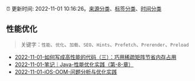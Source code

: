 :alarm_clock: 更新时间: 2022-11-01 10:16:26。[来源分类](../README.md)、[标签分类](../TAGS.md)、[时间分类](../TIMELINE.md)

## 性能优化


> 关键字：`性能`、`优化`、`加载`、`SEO`、`Hints`、`Prefetch`、`Prerender`、`Preload`



- [2022-11-01-如何写成高性能的代码（三）：巧用稀疏矩阵节省内存占用](https://www.v2ex.com/t/891828) 
- [2022-11-01-笔记｜Java-性能优化实践（第-8-章）](https://toutiao.io/k/kaxw11u) 
- [2022-11-01-iOS-OOM-问题分析与优化实践](https://toutiao.io/k/vxf1dza) 